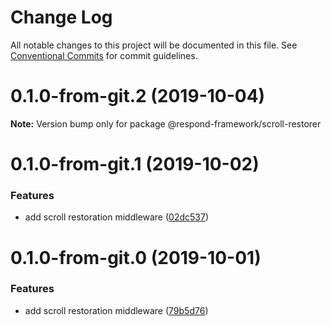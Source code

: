 # Change Log

All notable changes to this project will be documented in this file.
See [Conventional Commits](https://conventionalcommits.org) for commit guidelines.

# 0.1.0-from-git.2 (2019-10-04)

**Note:** Version bump only for package @respond-framework/scroll-restorer





# 0.1.0-from-git.1 (2019-10-02)


### Features

* add scroll restoration middleware ([02dc537](https://github.com/respond-framework/rudy/tree/master/packages/middleware-restore-scroll/commit/02dc537))





# 0.1.0-from-git.0 (2019-10-01)


### Features

* add scroll restoration middleware ([79b5d76](https://github.com/respond-framework/rudy/tree/master/packages/middleware-restore-scroll/commit/79b5d76))
